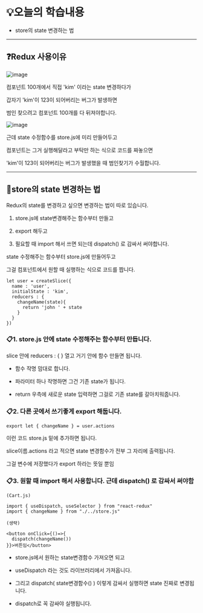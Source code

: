 # 💡오늘의 학습내용 
- store의 state 변경하는 법

---

## ❓Redux 사용이유

![image](https://github.com/user-attachments/assets/d03c8354-5bb4-4534-aae5-782c82a606d7)

컴포넌트 100개에서 직접 'kim' 이라는 state 변경하다가

갑자기 'kim'이 123이 되어버리는 버그가 발생하면

범인 찾으려고 컴포넌트 100개를 다 뒤져야합니다.

![image](https://github.com/user-attachments/assets/ad97b0ba-bae0-4d9a-8c0b-44abcbf2427a)

근데 state 수정함수를 store.js에 미리 만들어두고

컴포넌트는 그거 실행해달라고 부탁만 하는 식으로 코드를 짜놓으면

'kim'이 123이 되어버리는 버그가 발생했을 때 범인찾기가 수월합니다.

---


## 🔧store의 state 변경하는 법 

Redux의 state를 변경하고 싶으면 변경하는 법이 따로 있습니다. 

1. store.js에 state변경해주는 함수부터 만들고

2. export 해두고

3. 필요할 때 import 해서 쓰면 되는데 dispatch() 로 감싸서 써야합니다.

state 수정해주는 함수부터 store.js에 만들어두고

그걸 컴포넌트에서 원할 때 실행하는 식으로 코드를 짭니다. 

```
let user = createSlice({
  name : 'user',
  initialState : 'kim',
  reducers : {
    changeName(state){
      return 'john ' + state
    }
  }
}) 
```
### 📋1. store.js 안에 state 수정해주는 함수부터 만듭니다.
 
slice 안에 reducers : { } 열고 거기 안에 함수 만들면 됩니다.

- 함수 작명 맘대로 합니다.

- 파라미터 하나 작명하면 그건 기존 state가 됩니다.

- return 우측에 새로운 state 입력하면 그걸로 기존 state를 갈아치워줍니다.

### 📋2. 다른 곳에서 쓰기좋게 export 해둡니다.

```
export let { changeName } = user.actions 
```

이런 코드 store.js 밑에 추가하면 됩니다.

slice이름.actions 라고 적으면 state 변경함수가 전부 그 자리에 출력됩니다.

그걸 변수에 저장했다가 export 하라는 뜻일 뿐임 

### 📋3. 원할 때 import 해서 사용합니다. 근데 dispatch() 로 감싸서 써야함 

```
(Cart.js)

import { useDispatch, useSelector } from "react-redux"
import { changeName } from "./../store.js"

(생략) 

<button onClick={()=>{
  dispatch(changeName())
}}>버튼임</button> 
```

- store.js에서 원하는 state변경함수 가져오면 되고 

- useDispatch 라는 것도 라이브러리에서 가져옵니다.

- 그리고 dispatch( state변경함수() ) 이렇게 감싸서 실행하면 state 진짜로 변경됩니다.

- dispatch로 꼭 감싸야 실행됩니다.

 
